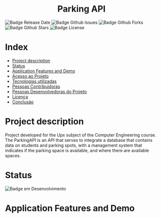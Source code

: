 <h1 align="center"> Parking API </h1>

![Badge Release Date](https://img.shields.io/github/release-date/Helmont1/ParkingApi)
![Badge Github Issues](https://img.shields.io/github/issues/Helmont1/ParkingApi)
![Badge Github Forks](https://img.shields.io/github/forks/Helmont1/ParkingApi)
![Badge Github Stars](https://img.shields.io/github/stars/Helmont1/ParkingApi)
![Badge License](https://img.shields.io/github/license/Helmont1/ParkingApi)

# Index 
* [Project description](#project-description)
* [Status](#status)
* [Application Features and Demo](#application-features-and-demo)
* [Acesso ao Projeto](#acesso-ao-projeto)
* [Tecnologias utilizadas](#tecnologias-utilizadas)
* [Pessoas Contribuidoras](#pessoas-contribuidoras)
* [Pessoas Desenvolvedoras do Projeto](#pessoas-desenvolvedoras)
* [Licença](#licença)
* [Conclusão](#conclusão)

# Project description

Project developed for the Upx subject of the Computer Engineering course. The ParkingAPI is an API that serves to integrate a database that contains data on students and parking spots, with a management system that indicates if the parking space is available, and where there are available spaces.

# Status
![Badge em Desenvolvimento](http://img.shields.io/static/v1?label=STATUS&message=Concluded&color=GREEN&style=for-the-badge)

# Application Features and Demo
